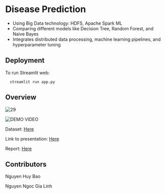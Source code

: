 # Disease Prediction
+ Using Big Data technology: HDFS, Apache Spark ML
+ Comparing different models like Decision Tree, Random Forest, and Naive Bayes ​
+ Integrates distributed data processing, machine learning pipelines, and hyperparameter tuning ​


## Deployment
To run Streamlit web:
 ~~~
   streamlit run app.py
 ~~~
## Overview
![29](https://github.com/user-attachments/assets/e6cb3503-1536-4b44-b3f1-6a3f42da7f29)

![DEMO VIDEO](https://github.com/user-attachments/assets/b5df071b-1de5-41e4-bc83-e67019ec4947)

Dataset: [Here](https://www.kaggle.com/datasets/kaushil268/disease-prediction-using-machine-learning/data)

Link to presentation: [Here](https://mphcmiuedu-my.sharepoint.com/:p:/g/personal/itdsiu22173_student_hcmiu_edu_vn/ERl_kvqnmQ1Agy05NLE-NicBqEGQpB8epm58bpbJ8QKjlQ?e=LUJYWB)    

Report: [Here](Bigdata_projectReport.pdf)

## Contributors
Nguyen Huy Bao

Nguyen Ngoc Gia Linh
